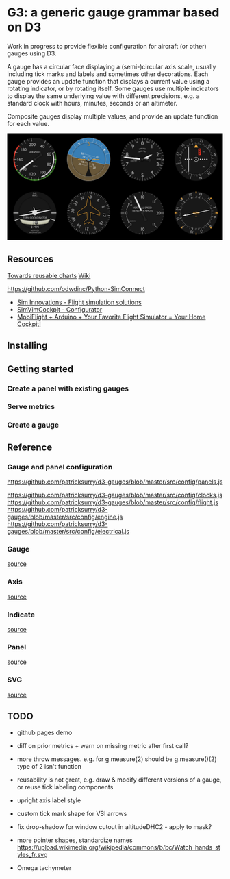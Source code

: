 # G3: a generic gauge grammar based on D3

Work in progress to provide flexible configuration for aircraft (or other) gauges using D3.

A gauge has a circular face displaying a (semi-)circular axis scale, usually including tick marks and labels 
and sometimes other decorations.  Each gauge provides an update function that displays a current value using
a rotating indicator, or by rotating itself.  Some gauges use multiple indicators to display the same underlying
value with different precisions, e.g. a standard clock with hours, minutes, seconds or an altimeter.

Composite gauges display multiple values, and provide an update function for each value.

![flight panel screenshot](doc/flightpanel.png)

## Resources

[Towards reusable charts](https://bost.ocks.org/mike/chart/a)
[Wiki](https://github.com/patricksurry/d3-gauges/wiki)



https://github.com/odwdinc/Python-SimConnect

- [Sim Innovations - Flight simulation solutions](https://siminnovations.com/)
- [SimVimCockpit - Configurator](https://simvim.com/)
- [MobiFlight + Arduino + Your Favorite Flight Simulator = Your Home Cockpit!](https://www.mobiflight.com/en/index.html)



## Installing

## Getting started

### Create a panel with existing gauges

### Serve metrics

### Create a gauge

## Reference

### Gauge and panel configuration

https://github.com/patricksurry/d3-gauges/blob/master/src/config/panels.js

https://github.com/patricksurry/d3-gauges/blob/master/src/config/clocks.js
https://github.com/patricksurry/d3-gauges/blob/master/src/config/flight.js
https://github.com/patricksurry/d3-gauges/blob/master/src/config/engine.js
https://github.com/patricksurry/d3-gauges/blob/master/src/config/electrical.js

### Gauge

[source](https://github.com/patricksurry/d3-gauges/blob/master/src/gauge.js)

### Axis

[source](https://github.com/patricksurry/d3-gauges/blob/master/src/axis.js)

### Indicate

[source](https://github.com/patricksurry/d3-gauges/blob/master/src/indicate.js)

### Panel

[source](https://github.com/patricksurry/d3-gauges/blob/master/src/panel.js)

### SVG

[source](https://github.com/patricksurry/d3-gauges/blob/master/src/common.js)


## TODO


- github pages demo

- diff on prior metrics + warn on missing metric after first call?

- more throw messages. e.g. for g.measure(2) should be g.measure()(2) type of 2 isn't function

- reusability is not great, e.g. draw & modify different versions of a gauge, or reuse tick labeling components

- upright axis label style

- custom tick mark shape for VSI arrows

- fix drop-shadow for window cutout in altitudeDHC2 - apply to mask?

- more pointer shapes, standardize names https://upload.wikimedia.org/wikipedia/commons/b/bc/Watch_hands_styles_fr.svg

- Omega tachymeter
